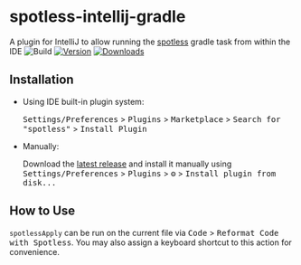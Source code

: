 # spotless-intellij-gradle
A plugin for IntelliJ to allow running the [spotless](https://github.com/diffplug/spotless) gradle task 
from within the IDE
![Build](https://github.com/ragurney/spotless/workflows/Build/badge.svg)
[![Version](https://img.shields.io/jetbrains/plugin/v/PLUGIN_ID.svg)](https://plugins.jetbrains.com/plugin/PLUGIN_ID)
[![Downloads](https://img.shields.io/jetbrains/plugin/d/PLUGIN_ID.svg)](https://plugins.jetbrains.com/plugin/PLUGIN_ID)

## Installation

- Using IDE built-in plugin system:
  
  <kbd>Settings/Preferences</kbd> > <kbd>Plugins</kbd> > <kbd>Marketplace</kbd> > <kbd>Search for "spotless"</kbd> >
  <kbd>Install Plugin</kbd>
  
- Manually:

  Download the [latest release](https://github.com/ragurney/spotless/releases/latest) and install it manually using
  <kbd>Settings/Preferences</kbd> > <kbd>Plugins</kbd> > <kbd>⚙️</kbd> > <kbd>Install plugin from disk...</kbd>
  
## How to Use
`spotlessApply` can be run on the current file via <kbd>Code</kbd> > <kbd>Reformat Code with Spotless</kbd>.
You may also assign a keyboard shortcut to this action for convenience.
